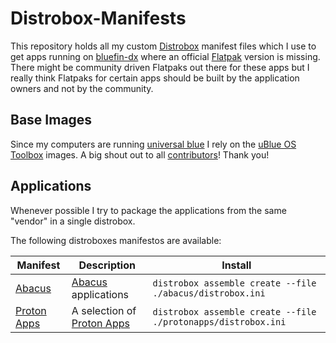 # Distrobox-Manifests

This repository holds all my custom [Distrobox](https://distrobox.it/) manifest files which I use to get apps
running on [bluefin-dx](https://projectbluefin.io/) where an official [Flatpak](https://flathub.org/)
version is missing. There might be community driven Flatpaks out there for these apps
but I really think Flatpaks for certain apps should be built by the application owners and
not by the community.

## Base Images

Since my computers are running [universal blue](https://universal-blue.org/) I rely on the
[uBlue OS Toolbox](https://github.com/ublue-os/toolboxes) images. A big shout out
to all [contributors](https://github.com/ublue-os/toolboxes/graphs/contributors)! Thank you!

## Applications

Whenever possible I try to package the applications from the same "vendor" in a single
distrobox.

The following distroboxes manifestos are available:

| Manifest                                  | Description                                           | Install                                                       |
| ----------------------------------------- | ----------------------------------------------------- | ------------------------------------------------------------- |
| [Abacus](./abacus/distrobox.ini)          | [Abacus](https://www.abacus.ch/) applications         | `distrobox assemble create --file ./abacus/distrobox.ini`     |
| [Proton Apps](./protonapps/distrobox.ini) | A selection of [Proton Apps](https://protonapps.com/) | `distrobox assemble create --file ./protonapps/distrobox.ini` |
